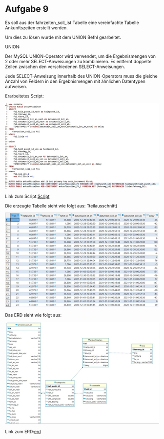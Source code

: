# Aufgabe 9
Es soll aus der fahrzeiten_soll_ist Tabelle eine vereinfachte Tabelle Ankunftszeiten erstellt werden.

Um dies zu lösen wurde mit dem UNION Befhl gearbeitet.

UNION:

Der MySQL UNION-Operator wird verwendet, um die Ergebnismengen von 2 oder mehr SELECT-Anweisungen zu kombinieren. Es entfernt doppelte Zeilen zwischen den verschiedenen SELECT-Anweisungen.

Jede SELECT-Anweisung innerhalb des UNION-Operators muss die gleiche Anzahl von Feldern in den Ergebnismengen mit ähnlichen Datentypen aufweisen.

Erarbeitetes Script:

![script](/Images/Aufgabe9/script.JPG)

Link zum Script:[Script](/Scripts/Aufgabe9/create_arrival_times_table.sql)

Die erzeugte Tabelle sieht wie folgt aus: Tteilausschnitt)

![tabelle](/Images/Aufgabe9/tabelle.JPG)

Das ERD sieht wie folgt aus:

![erd](/Images/Aufgabe9/erd.JPG)

Link zum ERD:[erd](/Diagrams/Aufgabe9/Aufgabe9.erd)